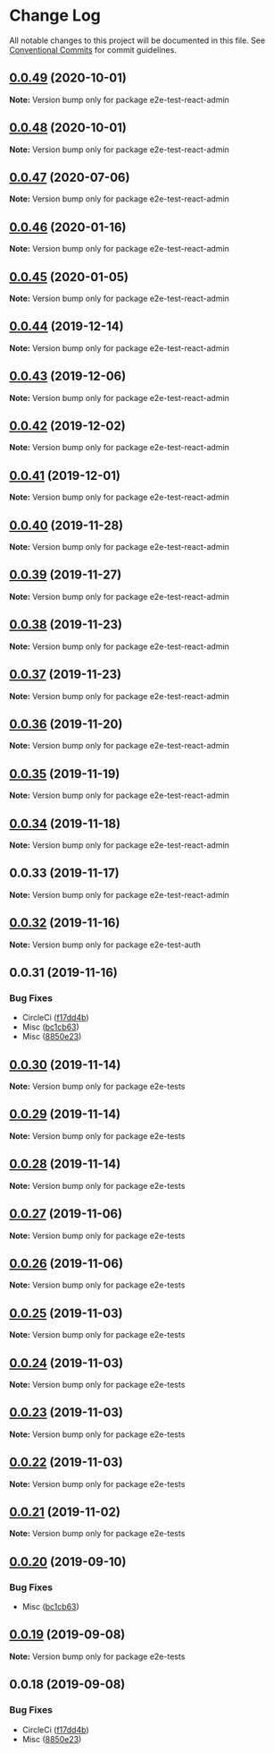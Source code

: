 # Change Log

All notable changes to this project will be documented in this file.
See [Conventional Commits](https://conventionalcommits.org) for commit guidelines.

## [0.0.49](https://github.com/hupe1980/amplify-material-ui/compare/e2e-test-react-admin@0.0.48...e2e-test-react-admin@0.0.49) (2020-10-01)

**Note:** Version bump only for package e2e-test-react-admin





## [0.0.48](https://github.com/hupe1980/amplify-material-ui/compare/e2e-test-react-admin@0.0.47...e2e-test-react-admin@0.0.48) (2020-10-01)

**Note:** Version bump only for package e2e-test-react-admin





## [0.0.47](https://github.com/hupe1980/amplify-material-ui/compare/e2e-test-react-admin@0.0.46...e2e-test-react-admin@0.0.47) (2020-07-06)

**Note:** Version bump only for package e2e-test-react-admin





## [0.0.46](https://github.com/hupe1980/amplify-material-ui/compare/e2e-test-react-admin@0.0.45...e2e-test-react-admin@0.0.46) (2020-01-16)

**Note:** Version bump only for package e2e-test-react-admin





## [0.0.45](https://github.com/hupe1980/amplify-material-ui/compare/e2e-test-react-admin@0.0.44...e2e-test-react-admin@0.0.45) (2020-01-05)

**Note:** Version bump only for package e2e-test-react-admin





## [0.0.44](https://github.com/hupe1980/amplify-material-ui/compare/e2e-test-react-admin@0.0.43...e2e-test-react-admin@0.0.44) (2019-12-14)

**Note:** Version bump only for package e2e-test-react-admin





## [0.0.43](https://github.com/hupe1980/amplify-material-ui/compare/e2e-test-react-admin@0.0.42...e2e-test-react-admin@0.0.43) (2019-12-06)

**Note:** Version bump only for package e2e-test-react-admin





## [0.0.42](https://github.com/hupe1980/amplify-material-ui/compare/e2e-test-react-admin@0.0.41...e2e-test-react-admin@0.0.42) (2019-12-02)

**Note:** Version bump only for package e2e-test-react-admin





## [0.0.41](https://github.com/hupe1980/amplify-material-ui/compare/e2e-test-react-admin@0.0.40...e2e-test-react-admin@0.0.41) (2019-12-01)

**Note:** Version bump only for package e2e-test-react-admin





## [0.0.40](https://github.com/hupe1980/amplify-material-ui/compare/e2e-test-react-admin@0.0.39...e2e-test-react-admin@0.0.40) (2019-11-28)

**Note:** Version bump only for package e2e-test-react-admin





## [0.0.39](https://github.com/hupe1980/amplify-material-ui/compare/e2e-test-react-admin@0.0.38...e2e-test-react-admin@0.0.39) (2019-11-27)

**Note:** Version bump only for package e2e-test-react-admin





## [0.0.38](https://github.com/hupe1980/amplify-material-ui/compare/e2e-test-react-admin@0.0.37...e2e-test-react-admin@0.0.38) (2019-11-23)

**Note:** Version bump only for package e2e-test-react-admin





## [0.0.37](https://github.com/hupe1980/amplify-material-ui/compare/e2e-test-react-admin@0.0.36...e2e-test-react-admin@0.0.37) (2019-11-23)

**Note:** Version bump only for package e2e-test-react-admin





## [0.0.36](https://github.com/hupe1980/amplify-material-ui/compare/e2e-test-react-admin@0.0.35...e2e-test-react-admin@0.0.36) (2019-11-20)

**Note:** Version bump only for package e2e-test-react-admin





## [0.0.35](https://github.com/hupe1980/amplify-material-ui/compare/e2e-test-react-admin@0.0.34...e2e-test-react-admin@0.0.35) (2019-11-19)

**Note:** Version bump only for package e2e-test-react-admin





## [0.0.34](https://github.com/hupe1980/amplify-material-ui/compare/e2e-test-react-admin@0.0.33...e2e-test-react-admin@0.0.34) (2019-11-18)

**Note:** Version bump only for package e2e-test-react-admin





## 0.0.33 (2019-11-17)

**Note:** Version bump only for package e2e-test-react-admin





## [0.0.32](https://github.com/hupe1980/amplify-material-ui/compare/e2e-test-auth@0.0.31...e2e-test-auth@0.0.32) (2019-11-16)

**Note:** Version bump only for package e2e-test-auth





## 0.0.31 (2019-11-16)


### Bug Fixes

* CircleCi ([f17dd4b](https://github.com/hupe1980/amplify-material-ui/commit/f17dd4b84c088281fb5365e670a72a0782b61dc4))
* Misc ([bc1cb63](https://github.com/hupe1980/amplify-material-ui/commit/bc1cb634ef69e77f937dcd0ced6aa4672e07d6c5))
* Misc ([8850e23](https://github.com/hupe1980/amplify-material-ui/commit/8850e233dfee90f530362a677ad3f47b1b6307d0))





## [0.0.30](https://github.com/hupe1980/amplify-material-ui/compare/e2e-tests@0.0.29...e2e-tests@0.0.30) (2019-11-14)

**Note:** Version bump only for package e2e-tests





## [0.0.29](https://github.com/hupe1980/amplify-material-ui/compare/e2e-tests@0.0.28...e2e-tests@0.0.29) (2019-11-14)

**Note:** Version bump only for package e2e-tests





## [0.0.28](https://github.com/hupe1980/amplify-material-ui/compare/e2e-tests@0.0.27...e2e-tests@0.0.28) (2019-11-14)

**Note:** Version bump only for package e2e-tests





## [0.0.27](https://github.com/hupe1980/amplify-material-ui/compare/e2e-tests@0.0.26...e2e-tests@0.0.27) (2019-11-06)

**Note:** Version bump only for package e2e-tests





## [0.0.26](https://github.com/hupe1980/amplify-material-ui/compare/e2e-tests@0.0.25...e2e-tests@0.0.26) (2019-11-06)

**Note:** Version bump only for package e2e-tests





## [0.0.25](https://github.com/hupe1980/amplify-material-ui/compare/e2e-tests@0.0.24...e2e-tests@0.0.25) (2019-11-03)

**Note:** Version bump only for package e2e-tests





## [0.0.24](https://github.com/hupe1980/amplify-material-ui/compare/e2e-tests@0.0.23...e2e-tests@0.0.24) (2019-11-03)

**Note:** Version bump only for package e2e-tests





## [0.0.23](https://github.com/hupe1980/amplify-material-ui/compare/e2e-tests@0.0.22...e2e-tests@0.0.23) (2019-11-03)

**Note:** Version bump only for package e2e-tests





## [0.0.22](https://github.com/hupe1980/amplify-material-ui/compare/e2e-tests@0.0.21...e2e-tests@0.0.22) (2019-11-03)

**Note:** Version bump only for package e2e-tests





## [0.0.21](https://github.com/hupe1980/amplify-material-ui/compare/e2e-tests@0.0.20...e2e-tests@0.0.21) (2019-11-02)

**Note:** Version bump only for package e2e-tests





## [0.0.20](https://github.com/hupe1980/amplify-material-ui/compare/e2e-tests@0.0.19...e2e-tests@0.0.20) (2019-09-10)


### Bug Fixes

* Misc ([bc1cb63](https://github.com/hupe1980/amplify-material-ui/commit/bc1cb63))





## [0.0.19](https://github.com/hupe1980/amplify-material-ui/compare/e2e-tests@0.0.18...e2e-tests@0.0.19) (2019-09-08)

**Note:** Version bump only for package e2e-tests





## 0.0.18 (2019-09-08)


### Bug Fixes

* CircleCi ([f17dd4b](https://github.com/hupe1980/amplify-material-ui/commit/f17dd4b))
* Misc ([8850e23](https://github.com/hupe1980/amplify-material-ui/commit/8850e23))
